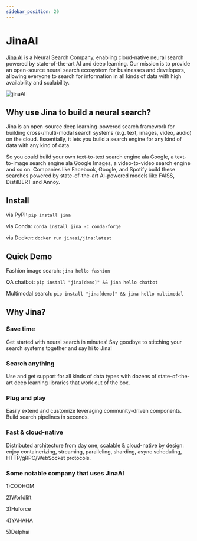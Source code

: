 ```yaml
---
sidebar_position: 20
---
```


# JinaAI

[Jina AI]('https://jina.ai/') is a Neural Search Company, enabling cloud-native neural search powered by state-of-the-art AI and deep learning. Our mission is to provide an open-source neural search ecosystem for businesses and developers, allowing everyone to search for information in all kinds of data with high availability and scalability.

![jinaAI](https://avatars.githubusercontent.com/u/60539444?s=280&v=4)

## Why use Jina to build a neural search?

Jina is an open-source deep learning-powered search framework for building cross-/multi-modal search systems (e.g. text, images, video, audio) on the cloud. Essentially, it lets you build a search engine for any kind of data with any kind of data.

So you could build your own text-to-text search engine ala Google, a text-to-image search engine ala Google Images, a video-to-video search engine and so on. Companies like Facebook, Google, and Spotify build these searches powered by state-of-the-art AI-powered models like FAISS, DistilBERT and Annoy.

## Install 

via PyPI: ```pip install jina```

via Conda: ```conda install jina -c conda-forge```

via Docker: ```docker run jinaai/jina:latest```


## Quick Demo

Fashion image search: ```jina hello fashion```

QA chatbot: ```pip install "jina[demo]" && jina hello chatbot```

Multimodal search: ```pip install "jina[demo]" && jina hello multimodal```



## Why Jina?


### Save time

Get started with neural search in minutes! Say goodbye to stitching your search systems together and say hi to Jina!
###  Search anything
Use and get support for all kinds of data types with dozens of state-of-the-art deep learning libraries that work out of the box.
### Plug and play
Easily extend and customize leveraging community-driven components. Build search pipelines in seconds.

### Fast & cloud-native
Distributed architecture from day one, scalable & cloud-native by design: enjoy containerizing, streaming, paralleling, sharding, async scheduling, HTTP/gRPC/WebSocket protocols.




### Some notable company that uses JinaAI
1)COOHOM

2)Worldlift

3)Huforce

4)YAHAHA

5)Delphai



